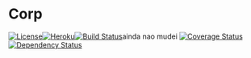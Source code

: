Corp
=====
[![License](http://img.shields.io/:license-apache-blue.svg)](http://www.apache.org/licenses/LICENSE-2.0.html)[![Heroku](https://heroku-badge.herokuapp.com/?app=atividade-corporativo&root=index.jsf)](https://atividade-corporativo.herokuapp.com)[![Build Status](https://travis-ci.org/Holden-/Atv_Corporativo.svg?branch=master)](https://travis-ci.org/Holden-/Atv_Corporativo)ainda nao mudei
[![Coverage Status](https://coveralls.io/repos/github/persapiens/conta/badge.svg?branch=master)](https://coveralls.io/github/persapiens/conta?branch=master)[![Dependency Status](https://www.versioneye.com/user/projects/573c95dace8d0e00360bcee6/badge.svg?style=flat)](https://www.versioneye.com/user/projects/573c95dace8d0e00360bcee6)
